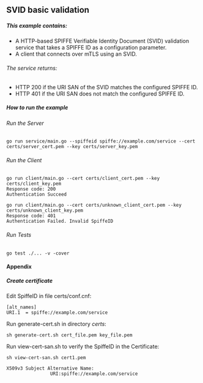 ## SVID basic validation

##### This example contains: 
 - A HTTP-based SPIFFE Verifiable Identity Document (SVID) validation service that takes a SPIFFE ID as a configuration parameter. 
 - A client that connects over mTLS using an SVID.
     
###### The service returns:

- HTTP 200 if the URI SAN of the SVID matches the configured SPIFFE ID.
- HTTP 401 if the URI SAN does not match the configured SPIFFE ID.

##### How to run the example

###### Run the Server
```
go run service/main.go --spiffeid spiffe://example.com/service --cert certs/server_cert.pem --key certs/server_key.pem
```

###### Run the Client

```
go run client/main.go --cert certs/client_cert.pem --key certs/client_key.pem 
Response code: 200
Authentication Succeed
```

```
go run client/main.go --cert certs/unknown_client_cert.pem --key certs/unknown_client_key.pem
Response code: 401
Authentication Failed. Invalid SpiffeID
```

###### Run Tests


```
go test ./... -v -cover
```

#### Appendix

##### Create certificate

Edit SpiffeID in file certs/conf.cnf:

```
[alt_names]
URI.1  = spiffe://example.com/service

```

Run generate-cert.sh in directory _certs_:

```
sh generate-cert.sh cert_file.pem key_file.pem
```

Run view-cert-san.sh to verify the SpiffeID in the Certificate:


```
sh view-cert-san.sh cert1.pem

X509v3 Subject Alternative Name: 
                URI:spiffe://example.com/service

```

